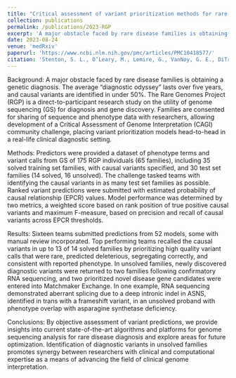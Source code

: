 ```yaml
---
title: "Critical assessment of variant prioritization methods for rare disease diagnosis within the Rare Genomes Project"
collection: publications
permalink: /publications/2023-RGP
excerpt: 'A major obstacle faced by rare disease families is obtaining a genetic diagnosis. The average “diagnostic odyssey” lasts over five years, and causal variants are identified in under 50%. The Rare Genomes Project (RGP) is a direct-to-participant research study on the utility of genome sequencing (GS) for diagnosis and gene discovery. Families are consented for sharing of sequence and phenotype data with researchers, allowing development of a Critical Assessment of Genome Interpretation (CAGI) community challenge, placing variant prioritization models head-to-head in a real-life clinical diagnostic setting.'
date: 2023-08-24
venue: 'medRxiv'
paperurl: 'https://www.ncbi.nlm.nih.gov/pmc/articles/PMC10418577/'
citation: 'Stenton, S. L., O’Leary, M., Lemire, G., VanNoy, G. E., DiTroia, S., Ganesh, V. S., ... & O’Donnell-Luria, A. (2023). Critical assessment of variant prioritization methods for rare disease diagnosis within the Rare Genomes Project. medRxiv.'
---
```

Background:
A major obstacle faced by rare disease families is obtaining a genetic diagnosis. The average “diagnostic odyssey” lasts over five years, and causal variants are identified in under 50%. The Rare Genomes Project (RGP) is a direct-to-participant research study on the utility of genome sequencing (GS) for diagnosis and gene discovery. Families are consented for sharing of sequence and phenotype data with researchers, allowing development of a Critical Assessment of Genome Interpretation (CAGI) community challenge, placing variant prioritization models head-to-head in a real-life clinical diagnostic setting.

Methods:
Predictors were provided a dataset of phenotype terms and variant calls from GS of 175 RGP individuals (65 families), including 35 solved training set families, with causal variants specified, and 30 test set families (14 solved, 16 unsolved). The challenge tasked teams with identifying the causal variants in as many test set families as possible. Ranked variant predictions were submitted with estimated probability of causal relationship (EPCR) values. Model performance was determined by two metrics, a weighted score based on rank position of true positive causal variants and maximum F-measure, based on precision and recall of causal variants across EPCR thresholds.

Results:
Sixteen teams submitted predictions from 52 models, some with manual review incorporated. Top performing teams recalled the causal variants in up to 13 of 14 solved families by prioritizing high quality variant calls that were rare, predicted deleterious, segregating correctly, and consistent with reported phenotype. In unsolved families, newly discovered diagnostic variants were returned to two families following confirmatory RNA sequencing, and two prioritized novel disease gene candidates were entered into Matchmaker Exchange. In one example, RNA sequencing demonstrated aberrant splicing due to a deep intronic indel in ASNS, identified in trans with a frameshift variant, in an unsolved proband with phenotype overlap with asparagine synthetase deficiency.

Conclusions:
By objective assessment of variant predictions, we provide insights into current state-of-the-art algorithms and platforms for genome sequencing analysis for rare disease diagnosis and explore areas for future optimization. Identification of diagnostic variants in unsolved families promotes synergy between researchers with clinical and computational expertise as a means of advancing the field of clinical genome interpretation.
